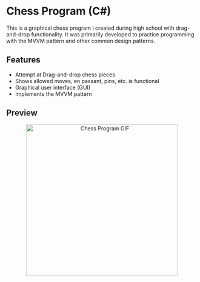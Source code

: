# Chess Program (C#)

This is a graphical chess program I created during high school with drag-and-drop functionality. It was primarily developed to practice programming with the MVVM pattern and other common design patterns.

## Features
- Attempt at Drag-and-drop chess pieces
- Shows allowed moves, en passant, pins, etc. is functional
- Graphical user interface (GUI)
- Implements the MVVM pattern

## Preview

<p align="center">
  <img src="https://imgur.com/0FbE3Nk.gif" alt="Chess Program GIF" width="400" />
</p>
